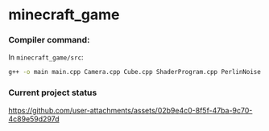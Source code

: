 # minecraft_game

### **Compiler command:**

In `minecraft_game/src`:
```bash
g++ -o main main.cpp Camera.cpp Cube.cpp ShaderProgram.cpp PerlinNoise.cpp CubePalette.cpp AABB.cpp Ray.cpp -lGLEW -lGL -lsfml-window -lsfml-graphics -lsfml-system -I/usr/include/glm -std=c++20
```

### **Current project status**

https://github.com/user-attachments/assets/02b9e4c0-8f5f-47ba-9c70-4c89e59d297d

